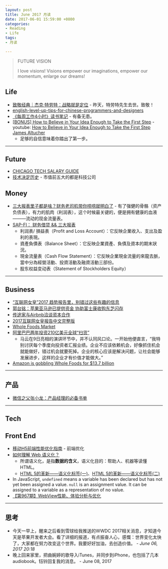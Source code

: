 ```yaml
---
layout: post
title: June 2017 月读
date: 2017-06-01 15:59:00 +0800
categories:
- Reading
- Life
tags:
- 月读

---
```


<blockquote class="blockquote-center">
<p>FUTURE VISION</p>
<p>
I love visions! Visions empower our imaginations, empower our momentum, enlarge our dreams!
</p>
</blockquote>


## Life

- [致敬经典｜杰克·特劳特：战略就是定位](https://mp.weixin.qq.com/s?__biz=MjM5NzY4MzQyMQ==&mid=2650080389&idx=1&sn=75258c3961d7b37d90a0963680da4a2a) - 昨天，特劳特先生去世。致敬！
- [english-level-up-tips-for-chinese-programmers-and-designers](https://github.com/byoungd/english-level-up-tips-for-chinese-programmers-and-designers)
- [《每周工作4小时》读书笔记](https://book.douban.com/review/5197541/) - 有备无患。
- [[BONUS] How to Believe in Your Idea Enough to Take the First Step](https://themission.co/bonus-how-to-believe-in-your-idea-enough-to-take-the-first-step-56a93cb0986b) - youtube: [How to Believe in Your Idea Enough to Take the First Step James Altucher ](https://www.youtube.com/watch?v=c1geQ-UHC1k)
	- 足够的自信意味着你踏出了第一步。


----

## Future

- [CHICAGO TECH SALARY GUIDE](http://intersog.com/blog/chicago-tech-salary-guide-2015/)
- [技术决定历史](http://www.ruanyifeng.com/blog/2017/05/technology-is-future.html) - 市值前五大的都是科技公司


## Money

- [三大报表里子都是啥？财务老司机带你唠唠就明白了](http://cj.sina.com.cn/article/detail/2160994315/258844?column=china&ch=9) - 有了强健的骨骼（资产负债表），有力的肌肉（利润表），这个时候最关键的，便是拥有健康的血液———流动的现金流量表。
- [SAP-FI： 财务借贷 && 三大报表](http://www.jianshu.com/p/e5aff9716d17)
	- 利润表/ 損益表（Profit and Loss Account）：它反映企業收入、支出及盈利的表現。
	- 資產負債表（Balance Sheet）：它反映企業資產、負債及資本的期末狀況。
	- 現金流量表（Cash Flow Statement）：它反映企業現金流量的來龍去脈，當中分為經營活動、投資活動及融資活動三部份。
	- 股东权益变动表（Statement of Stockholders Equity）


----

## Business

- [“互联网女皇”2017 趋势报告里，别错过这些有趣的信息](http://www.ifanr.com/846182)
- [郭台铭：苹果亚马逊已提供资金 协助富士康收购东芝闪存](http://tech.qq.com/a/20170605/020746.htm)
- [传途家与Airbnb洽谈资本合作](http://tech.qq.com/a/20170605/003014.htm)
- [2017互联网女皇报告中文完整版](http://tech.qq.com/a/20170601/009038.htm#p=1)
- [Whole Foods Market](http://www.wholefoodsmarket.com/)
- [阿里巴巴两年投资210亿美元全球“扫货”](http://news.sina.com.cn/c/2017-06-10/doc-ifyfzhpq6474857.shtml)
	- 马云在9日亮相的演讲环节中，并不认同风口论。一开始他便直言，“我特别讨厌每个季度向投资者汇报业绩。企业不应该依赖机会，好像抓住机会就能做好，错过机会就要死掉。企业的核心应该是解决问题，让社会能够发展进步，这样的企业才有价值才能做大。”
- [Amazon is gobbling Whole Foods for $13.7 billion](https://techcrunch.com/2017/06/16/report-amazon-is-gobbling-whole-foods-for-a-reported-13-7-billion/?utm_medium=TCnewsletter)


----

## 产品

- [微信之父张小龙：产品经理的必备书单](http://www.cyzone.cn/a/20140513/257583.html)

----

## Tech


## Front End

- [移动H5前端性能优化指南](https://isux.tencent.com/h5-performance.html) - 前端优化
- [如何理解 Web 语义化？](https://www.zhihu.com/question/20455165)
	- 所谓语义化，是指**数据的含义**，语义化目的：帮助人、机器等读懂 HTML。
	- [HTML 5的革新——语义化标签(一)](http://www.html5jscss.com/html5-semantics-section.html)、[HTML 5的革新——语义化标签(二)](http://www.html5jscss.com/html5-semantics-rich.html)
- In JavaScript, `undefined` means a variable has been declared but has not yet been assigned a value. `null` is an assignment value. It can be assigned to a variable as a representation of no value.
- [【第967期】WebView性能、体验分析与优化](https://mp.weixin.qq.com/s?__biz=MjM5MTA1MjAxMQ==&mid=2651226599&idx=1&sn=2d1f787ad65646bd9d71d497dc17586f)

----

## 思考

- 今天一早上，醒来之后看到雪球给我推送的WWDC 2017相关消息，才知道今天是苹果开发者大会。看了详细的报道，有点振奋人心，感慨：世界变化太快了，大家都在努力改变这个世界。我要好好加油，去创造价值。 - *June 06, 2017 20:18*
- 晚上回来家里，把曲婉婷的歌导入iTunes，并同步到iPhone，也包括了几本audiobook。钰铃回复我的消息。 - June 08, 2017